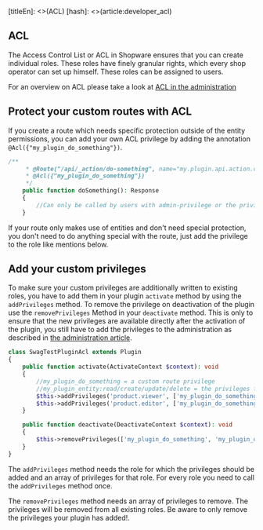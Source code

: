 [titleEn]: <>(ACL)
[hash]: <>(article:developer_acl)

## ACL

The Access Control List or ACL in Shopware ensures that you can create individual roles. 
These roles have finely granular rights, which every shop operator can set up himself. 
These roles can be assigned to users.

For an overview on ACL please take a look at [ACL in the administration](./../20-developer-guide/100-administration/70-acl.md)

## Protect your custom routes with ACL

If you create a route which needs specific protection outside of the entity permissions,
you can add your own ACL privilege by adding the annotation `@Acl({"my_plugin_do_something"})`.


```php
/**
     * @Route("/api/_action/do-something", name="my.plugin.api.action.do.something", methods={"POST"})
     * @Acl({"my_plugin_do_something"})
     */
    public function doSomething(): Response
    {
        //Can only be called by users with admin-privilege or the privilege 'my_plugin_do_something'
    }
```

If your route only makes use of entities and don't need special protection, you don't need to do anything special with the route, just add the privilege to the role like mentions below. 

## Add your custom privileges

To make sure your custom privileges are additionally written to existing roles,
you have to add them in your plugin `activate` method by using the `addPrivileges` method.
To remove the privilege on deactivation of the plugin use the `removePrivileges` Method in your `deactivate` method. 
This is only to ensure that the new privileges are available directly after the activation of the plugin, 
you still have to add the privileges to the administration as described in [the administration article](./../20-developer-guide/100-administration/70-acl.md).

```php
class SwagTestPluginAcl extends Plugin
{
    public function activate(ActivateContext $context): void
    {
        //my_plugin_do_something = a custom route privilege
        //my_plugin_entity:read/create/update/delete = the privileges for your custom entity
        $this->addPrivileges('product.viewer', ['my_plugin_do_something', 'my_plugin_entity:read']);
        $this->addPrivileges('product.editor', ['my_plugin_do_something','my_plugin_entity:read', 'my_plugin_entity:update', 'my_plugin_entity:delete', 'my_plugin_entity:create']);
    }

    public function deactivate(DeactivateContext $context): void
    {
        $this->removePrivileges(['my_plugin_do_something', 'my_plugin_do_something', 'my_plugin_entity:read', 'my_plugin_entity:update', 'my_plugin_entity:delete', 'my_plugin_entity:create']);
    }
}
```

The `addPrivileges` method needs the role for which the privileges should be added and an array of privileges for that role.
For every role you need to call the `addPrivileges` method once.

The `removePrivileges` method needs an array of privileges to remove. The privileges will be removed from all existing roles.
Be aware to only remove the privileges your plugin has added!.
